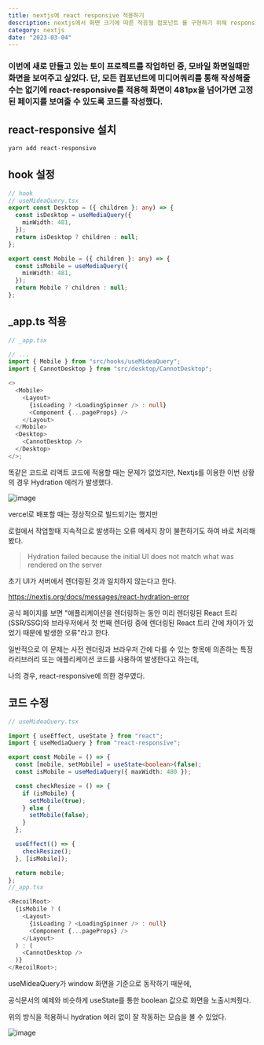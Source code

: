 ```yaml
---
title: nextjs에 react responsive 적용하기
description: nextjs에서 화면 크기에 따른 적응형 컴포넌트 를 구현하기 위해 responsive를 이용할 수 있다.
category: nextjs
date: "2023-03-04"
---
```


### 이번에 새로 만들고 있는 토이 프로젝트를 작업하던 중, 모바일 화면일때만 화면을 보여주고 싶었다. 단, 모든 컴포넌트에 미디어쿼리를 통해 작성해줄 수는 없기에 react-responsive를 적용해 화면이 481px을 넘어가면 고정된 페이지를 보여줄 수 있도록 코드를 작성했다.

## react-responsive 설치

```bash
yarn add react-responsive
```

## hook 설정

```typescript
// hook
// useMideaQuery.tsx
export const Desktop = ({ children }: any) => {
  const isDesktop = useMediaQuery({
    minWidth: 481,
  });
  return isDesktop ? children : null;
};

export const Mobile = ({ children }: any) => {
  const isMobile = useMediaQuery({
    minWidth: 481,
  });
  return Mobile ? children : null;
};
```

## \_app.ts 적용

```typescript
// _app.tsx

// ...
import { Mobile } from "src/hooks/useMideaQuery";
import { CannotDesktop } from "src/desktop/CannotDesktop";

<>
  <Mobile>
    <Layout>
      {isLoading ? <LoadingSpinner /> : null}
      <Component {...pageProps} />
    </Layout>
  </Mobile>
  <Desktop>
    <CannotDesktop />
  </Desktop>
</>;
```

똑같은 코드로 리액트 코드에 적용할 때는 문제가 없었지만, Nextjs를 이용한 이번 상황의 경우 Hydration 에러가 발생했다.

![image](https://img1.daumcdn.net/thumb/R1280x0/?scode=mtistory2&fname=https%3A%2F%2Fblog.kakaocdn.net%2Fdn%2FbjYUXg%2FbtrTRCeaovE%2FwQr4OZdJectnkkG06XmTEk%2Fimg.png)

vercel로 배포할 때는 정상적으로 빌드되기는 했지만

로컬에서 작업할때 지속적으로 발생하는 오류 메세지 창이 불편하기도 하여 바로 처리해봤다.

> Hydration failed because the initial UI does not match what was rendered on the server

초기 UI가 서버에서 렌더링된 것과 일치하지 않는다고 한다.

https://nextjs.org/docs/messages/react-hydration-error

공식 페이지를 보면 "애플리케이션을 렌더링하는 동안 미리 렌더링된 React 트리(SSR/SSG)와 브라우저에서 첫 번째 렌더링 중에 렌더링된 React 트리 간에 차이가 있었기 때문에 발생한 오류"라고 한다.

일반적으로 이 문제는 사전 렌더링과 브라우저 간에 다를 수 있는 항목에 의존하는 특정 라리브러리 또는 애플리케이션 코드를 사용하여 발생한다고 하는데,

나의 경우, react-responsive에 의한 경우였다.

## 코드 수정

```typescript
// useMideaQuery.tsx

import { useEffect, useState } from "react";
import { useMediaQuery } from "react-responsive";

export const Mobile = () => {
  const [mobile, setMobile] = useState<boolean>(false);
  const isMobile = useMediaQuery({ maxWidth: 480 });

  const checkResize = () => {
    if (isMobile) {
      setMobile(true);
    } else {
      setMobile(false);
    }
  };

  useEffect(() => {
    checkResize();
  }, [isMobile]);

  return mobile;
};
//_app.tsx

<RecoilRoot>
  {isMobile ? (
    <Layout>
      {isLoading ? <LoadingSpinner /> : null}
      <Component {...pageProps} />
    </Layout>
  ) : (
    <CannotDesktop />
  )}
</RecoilRoot>;
```

useMideaQuery가 window 화면을 기준으로 동작하기 때문에,

공식문서의 예제와 비슷하게 useState를 통한 boolean 값으로 화면을 노출시켜줬다.

위의 방식을 적용하니 hydration 에러 없이 잘 작동하는 모습을 볼 수 있었다.

![image](https://img1.daumcdn.net/thumb/R1280x0/?scode=mtistory2&fname=https%3A%2F%2Fblog.kakaocdn.net%2Fdn%2FdH0CZg%2FbtrTRp0izJZ%2FiolwpQXLvGOommEBhpCkaK%2Fimg.png)
